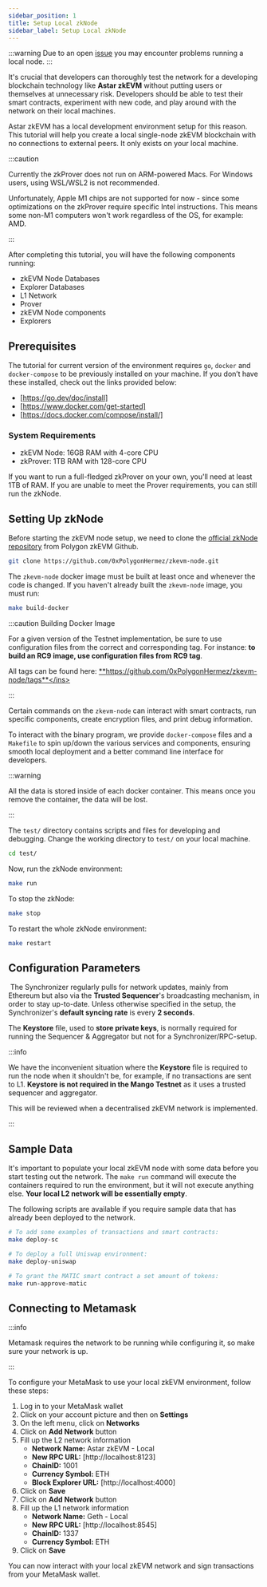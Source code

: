 ```yaml
---
sidebar_position: 1
title: Setup Local zkNode
sidebar_label: Setup Local zkNode
---
```


:::warning
Due to an open [issue](https://github.com/ethereum/go-ethereum/issues/27274) you may encounter problems running a local node.
:::

It's crucial that developers can thoroughly test the network for a developing blockchain technology like **Astar zkEVM** without putting users or themselves at unnecessary risk. Developers should be able to test their smart contracts, experiment with new code, and play around with the network on their local machines.

Astar zkEVM has a local development environment setup for this reason. This tutorial will help you create a local single-node zkEVM blockchain with no connections to external peers. It only exists on your local machine.

:::caution

Currently the zkProver does not run on ARM-powered Macs. For Windows users, using WSL/WSL2 is not recommended.

Unfortunately, Apple M1 chips are not supported for now - since some optimizations on the zkProver require specific Intel instructions. This means some non-M1 computers won't work regardless of the OS, for example: AMD.

:::

After completing this tutorial, you will have the following components running:

- zkEVM Node Databases
- Explorer Databases
- L1 Network
- Prover
- zkEVM Node components
- Explorers

## Prerequisites

The tutorial for current version of the environment requires `go`, `docker` and `docker-compose` to be previously installed on your machine. If you don’t have these installed, check out the links provided below:

- [https://go.dev/doc/install]
- [https://www.docker.com/get-started]
- [https://docs.docker.com/compose/install/]

### System Requirements

- zkEVM Node: 16GB RAM with 4-core CPU
- zkProver: 1TB RAM with 128-core CPU

If you want to run a full-fledged zkProver on your own, you'll need at least 1TB of RAM. If you are unable to meet the Prover requirements, you can still run the zkNode.

## Setting Up zkNode

Before starting the zkEVM node setup, we need to clone the [official zkNode repository](https://github.com/0xPolygonHermez/zkevm-node) from Polygon zkEVM Github.

```bash
git clone https://github.com/0xPolygonHermez/zkevm-node.git
```

The `zkevm-node` docker image must be built at least once and whenever the code is changed. If you haven't already built the `zkevm-node` image, you must run:

```bash
make build-docker
```

:::caution Building Docker Image

For a given version of the Testnet implementation, be sure to use configuration files from the correct and corresponding tag. For instance: **to build an RC9 image, use configuration files from RC9 tag**.

All tags can be found here: <ins>**https://github.com/0xPolygonHermez/zkevm-node/tags**</ins>

:::

Certain commands on the `zkevm-node` can interact with smart contracts, run specific components, create encryption files, and print debug information. 

To interact with the binary program, we provide `docker-compose` files and a `Makefile` to spin up/down the various services and components, ensuring smooth local deployment and a better command line interface for developers.

:::warning

All the data is stored inside of each docker container. This means once you remove the container, the data will be lost.

:::

The `test/` directory contains scripts and files for developing and debugging. Change the working directory to `test/` on your local machine.

```bash
cd test/
```

Now, run the zkNode environment:

```bash
make run
```

To stop the zkNode:

```bash
make stop
```

To restart the whole zkNode environment:

```bash
make restart
```

## Configuration Parameters
​
The Synchronizer regularly pulls for network updates, mainly from Ethereum but also via the **Trusted Sequencer**'s broadcasting mechanism, in order to stay up-to-date. Unless otherwise specified in the setup, the Synchronizer's **default syncing rate** is every **2 seconds**.

The **Keystore** file, used to **store private keys**, is normally required for running the Sequencer & Aggregator but not for a Synchronizer/RPC-setup.

:::info

We have the inconvenient situation where the **Keystore** file is required to run the node when it shouldn't be, for example, if no transactions are sent to L1. **Keystore is not required in the Mango Testnet** as it uses a trusted sequencer and aggregator.

This will be reviewed when a decentralised zkEVM network is implemented.

:::

## Sample Data

It's important to populate your local zkEVM node with some data before you start testing out the network. The `make run` command will execute the containers required to run the environment, but it will not execute anything else. **Your local L2 network will be essentially empty**.

The following scripts are available if you require sample data that has already been deployed to the network.

```bash
# To add some examples of transactions and smart contracts:
make deploy-sc

# To deploy a full Uniswap environment:
make deploy-uniswap

# To grant the MATIC smart contract a set amount of tokens:
make run-approve-matic
```

## Connecting to Metamask

:::info

Metamask requires the network to be running while configuring it, so make sure your network is up.

:::

To configure your MetaMask to use your local zkEVM environment, follow these steps:

1. Log in to your MetaMask wallet
2. Click on your account picture and then on **Settings**
3. On the left menu, click on **Networks**
4. Click on **Add Network** button
5. Fill up the L2 network information
    * **Network Name:** Astar zkEVM - Local
    * **New RPC URL:** [http://localhost:8123]
    * **ChainID:** 1001
    * **Currency Symbol:** ETH
    * **Block Explorer URL:** [http://localhost:4000]
6. Click on **Save**
7. Click on **Add Network** button
8. Fill up the L1 network information
    * **Network Name:** Geth - Local
    * **New RPC URL:** [http://localhost:8545]
    * **ChainID:** 1337
    * **Currency Symbol:** ETH
9. Click on **Save**

You can now interact with your local zkEVM network and sign transactions from your MetaMask wallet.
